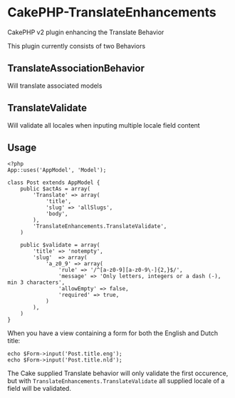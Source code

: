 CakePHP-TranslateEnhancements
=============================

CakePHP v2 plugin enhancing the Translate Behavior

This plugin currently consists of two Behaviors

TranslateAssociationBehavior
----------------------------
Will translate associated models

TranslateValidate
-----------------
Will validate all locales when inputing multiple locale field content

Usage
-----
```
<?php
App::uses('AppModel', 'Model');

class Post extends AppModel {
    public $actAs = array(
        'Translate' => array(
            'title',
            'slug' => 'allSlugs',
            'body',
        ),
        'TranslateEnhancements.TranslateValidate',
    )

    public $validate = array(
        'title' => 'notempty',
        'slug'  => array(
            'a_z0_9' => array(
                'rule' => '/^[a-z0-9][a-z0-9\-]{2,}$/',
                'message' => 'Only letters, integers or a dash (-), min 3 characters',
                'allowEmpty' => false,
                'required' => true,
            )
        ),
    )
}
```

When you have a view containing a form for both the English and Dutch title:
```
echo $Form->input('Post.title.eng');
echo $Form->input('Post.title.nld');
```

The Cake supplied Translate behavior will only validate the first occurence, but 
with `TranslateEnhancements.TranslateValidate` all supplied locale of a field will be validated.
